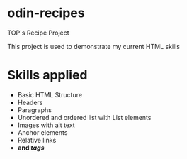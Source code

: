 # odin-recipes
TOP's Recipe Project

This project is used to demonstrate my current HTML skills

# Skills applied

- Basic HTML Structure
- Headers
- Paragraphs
- Unordered and ordered list with List elements
- Images with alt text
- Anchor elements
- Relative links
- <strong> and <em> tags
